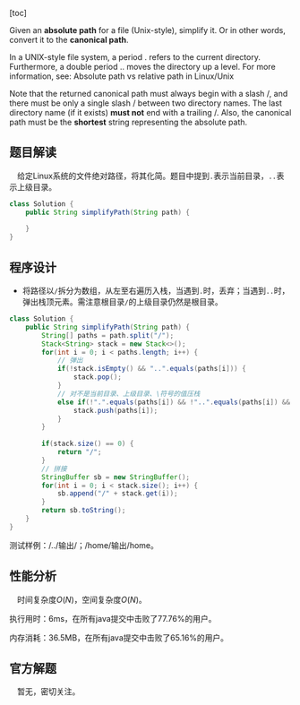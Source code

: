 [toc]

Given an **absolute path** for a file (Unix-style), simplify it. Or in other words, convert it to the **canonical path**.

In a UNIX-style file system, a period . refers to the current directory. Furthermore, a double period .. moves the directory up a level. For more information, see: Absolute path vs relative path in Linux/Unix

Note that the returned canonical path must always begin with a slash /, and there must be only a single slash / between two directory names. The last directory name (if it exists) **must not** end with a trailing /. Also, the canonical path must be the **shortest** string representing the absolute path.



## 题目解读

&emsp;给定Linux系统的文件绝对路径，将其化简。题目中提到`.`表示当前目录，`..`表示上级目录。

```java
class Solution {
    public String simplifyPath(String path) {
        
    }
}
```

## 程序设计

* 将路径以`/`拆分为数组，从左至右遍历入栈，当遇到`.`时，丢弃；当遇到`..`时，弹出栈顶元素。需注意根目录`/`的上级目录仍然是根目录。

```java
class Solution {
    public String simplifyPath(String path) {
        String[] paths = path.split("/");
        Stack<String> stack = new Stack<>();
        for(int i = 0; i < paths.length; i++) {
            // 弹出
            if(!stack.isEmpty() && "..".equals(paths[i])) {
                stack.pop();
            } 
            // 对不是当前目录、上级目录、\符号的值压栈
            else if(!".".equals(paths[i]) && !"..".equals(paths[i]) && !"".equals(paths[i])) {
                stack.push(paths[i]);
            }
        }
        
        if(stack.size() == 0) {
            return "/";
        }
        // 拼接
        StringBuffer sb = new StringBuffer();
        for(int i = 0; i < stack.size(); i++) {
            sb.append("/" + stack.get(i));
        }
        return sb.toString();
    }
}
```

测试样例：$/../$输出$/$；$/\text{home}/$输出$/\text{home}$。

## 性能分析

&emsp;时间复杂度$O(N)$，空间复杂度$O(N)$。

执行用时：6ms，在所有java提交中击败了77.76%的用户。

内存消耗：36.5MB，在所有java提交中击败了65.16%的用户。

## 官方解题

&emsp;暂无，密切关注。